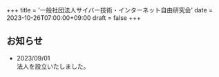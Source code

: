 +++
title = '一般社団法人サイバー技術・インターネット自由研究会'
date = 2023-10-26T07:00:00+09:00
draft = false
+++

## お知らせ

- 2023/09/01  
法人を設立いたしました。
